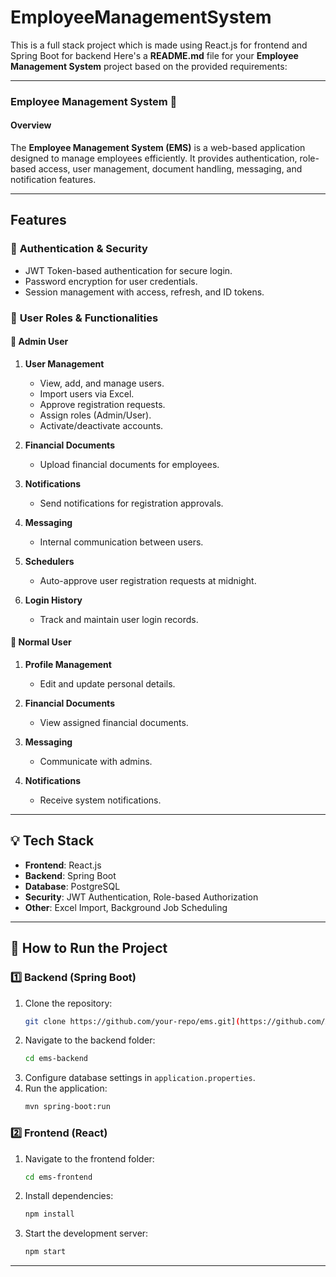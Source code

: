 # EmployeeManagementSystem
This is a full stack project which is made using React.js for frontend and Spring Boot for backend
Here's a **README.md** file for your **Employee Management System** project based on the provided requirements:  

---

### **Employee Management System** 🏢

#### **Overview**
The **Employee Management System (EMS)** is a web-based application designed to manage employees efficiently. It provides authentication, role-based access, user management, document handling, messaging, and notification features.

---

## **Features**

### 🔐 **Authentication & Security**
- JWT Token-based authentication for secure login.
- Password encryption for user credentials.
- Session management with access, refresh, and ID tokens.

### 🏢 **User Roles & Functionalities**
#### **👑 Admin User**
1. **User Management**  
   - View, add, and manage users.  
   - Import users via Excel.  
   - Approve registration requests.  
   - Assign roles (Admin/User).  
   - Activate/deactivate accounts.  

2. **Financial Documents**  
   - Upload financial documents for employees.  

3. **Notifications**  
   - Send notifications for registration approvals.  

4. **Messaging**  
   - Internal communication between users.  

5. **Schedulers**  
   - Auto-approve user registration requests at midnight.  

6. **Login History**  
   - Track and maintain user login records.  

#### **👤 Normal User**
1. **Profile Management**  
   - Edit and update personal details.  

2. **Financial Documents**  
   - View assigned financial documents.  

3. **Messaging**  
   - Communicate with admins.  

4. **Notifications**  
   - Receive system notifications.  

---

## **💡 Tech Stack**
- **Frontend**: React.js  
- **Backend**: Spring Boot  
- **Database**: PostgreSQL 
- **Security**: JWT Authentication, Role-based Authorization  
- **Other**: Excel Import, Background Job Scheduling  

---

## **🚀 How to Run the Project**
### **1️⃣ Backend (Spring Boot)**
1. Clone the repository:  
   ```sh
   git clone https://github.com/your-repo/ems.git](https://github.com/Anushka4401/EmployeeManagementSystem.git
   ```
2. Navigate to the backend folder:  
   ```sh
   cd ems-backend
   ```
3. Configure database settings in `application.properties`.  
4. Run the application:  
   ```sh
   mvn spring-boot:run
   ```

### **2️⃣ Frontend (React)**
1. Navigate to the frontend folder:  
   ```sh
   cd ems-frontend
   ```
2. Install dependencies:  
   ```sh
   npm install
   ```
3. Start the development server:  
   ```sh
   npm start
   ```

---



